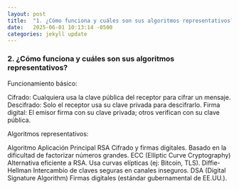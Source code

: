 ```yaml
---
layout: post
title:  "1. ¿Cómo funciona y cuáles son sus algoritmos representativos?"
date:   2025-06-01 10:13:14 -0500
categories: jekyll update
---
```


### 2. ¿Cómo funciona y cuáles son sus algoritmos representativos?
Funcionamiento básico:

Cifrado: Cualquiera usa la clave pública del receptor para cifrar un mensaje.
Descifrado: Solo el receptor usa su clave privada para descifrarlo.
Firma digital: El emisor firma con su clave privada; otros verifican con su clave pública.

Algoritmos representativos:

Algoritmo	Aplicación Principal
RSA	Cifrado y firmas digitales. Basado en la dificultad de factorizar números grandes.
ECC (Elliptic Curve Cryptography)	Alternativa eficiente a RSA. Usa curvas elípticas (ej: Bitcoin, TLS).
Diffie-Hellman	Intercambio de claves seguras en canales inseguros.
DSA (Digital Signature Algorithm)	Firmas digitales (estándar gubernamental de EE.UU.).



